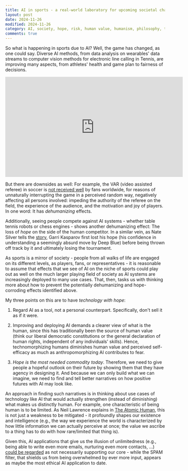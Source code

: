 ```yaml
---
title: AI in sports - a real-world laboratory for upcoming societal change? 
layout: post
date: 2024-11-26
modified: 2024-11-26
category: AI, society, hope, risk, human value, humanism, philosophy, talk
comments: true
---
```


So what is happening in sports due to AI? Well, the game has changed, as one could say. Diverse AI methods, from data analysis on wearables' data streams to computer vision methods for electronic line calling in Tennis, are improving many aspects, from athletes' health and game plan to fairness of decisions. 

<iframe width="560" height="315" src="https://www.youtube.com/embed/KrSbb_YG6NY?si=PPHs5TAVtDQrNyOd" title="YouTube video player" frameborder="0" allow="accelerometer; autoplay; clipboard-write; encrypted-media; gyroscope; picture-in-picture; web-share" referrerpolicy="strict-origin-when-cross-origin" allowfullscreen></iframe>

<!-- more -->

But there are downsides as well: For example, the VAR (video assisted referee) in soccer is [not received well](https://www.faz.net/aktuell/sport/fussball/bundesliga/videobeweis-im-fussball-wo-probleme-mit-dem-var-liegen-und-loesungen-110069301.html) by fans worldwide, for reasons of unnaturally interrupting the game in a perceived random way, negatively affecting all persons involved: impeding the authority of the referee on the field, the experience of the audience, and the motivation and joy of players. In one word: It has *dehumanizing* effects. 

Additionally, seeing people compete against AI systems - whether table tennis robots or chess engines - shows another dehumanizing effect: The loss of *hope* on the side of the human competitor. In a similar vein, as Nate Silver tells the [story](https://theconversation.com/twenty-years-on-from-deep-blue-vs-kasparov-how-a-chess-match-started-the-big-data-revolution-76882), Garri Kasparov first lost his hope (his confidence in understanding a seemingly absurd move by Deep Blue) before being thrown off track by it and ultimately losing the tournament. 

As sports is a mirror of society - people from all walks of life are engaged on its different levels, as players, fans, or representatives - it is reasonable to assume that effects that we see of AI on the niche of sports could play out as well on the much larger playing field of society as AI systems are increasingly deployed to many use cases. That, then, tasks us with thinking more about how to prevent the potentially dehumanizing and hope-corroding effects identified above. 

My three points on this are to have *technology with hope*: 

1. Regard AI as a tool, not a personal counterpart. Specifically, don't sell it as if it were. 

2. Improving and deploying AI demands a clearer view of what is the human, since this has traditionally been the source of human value (think our liberal democratic constitutions or the general declaration of human rights, independent of any individuals' skills). Hence, technomorphizing humans diminishes human value and perceived self-efficacy as much as anthropomorphizing AI contributes to fear. 

3. *Hope is the most needed commodity today*. Therefore, we need to give people a hopeful outlook on their future by showing them that they have agency in designing it. And because we can only build what we can imagine, we need to find and tell better narratives on how positive futures with AI may look like. 

An approach in finding such narratives is in thinking about use cases of technology like AI that would actually strengthen (instead of diminishing) what makes us distinctly human. For example, one characteristic of being human is to be limited. As Neil Lawrence explains in [The Atomic Human](https://inverseprobability.com/atomic-human/), this is not just a weakness to be mitigated - it profoundly shapes our existence and intelligence (e.g., the way we experience the world is characterized by how little information we can actually perceive at once; the value we ascribe to a thing has to do with how rare/limited that thing is). 

Given this, AI applications that give us the illusion of unlimitedness (e.g., being able to write even more emails, nurturing even more contacts, ...) [could be regarded](https://andy-crouch.com/#section-The-Life) as not necessarily supporting our core - while the SPAM filter, that shields us from being overwhelmed by ever more input, appears as maybe the most ethical AI application to date.

